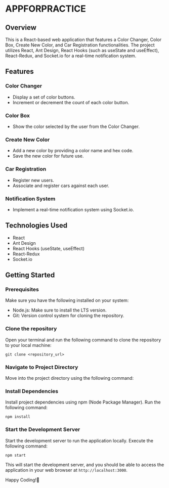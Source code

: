 # APPFORPRACTICE

## Overview

This is a React-based web application that features a Color Changer, Color Box, Create New Color, and Car Registration functionalities. The project utilizes React, Ant Design, React Hooks (such as useState and useEffect), React-Redux, and Socket.io for a real-time notification system.

## Features

### Color Changer

- Display a set of color buttons.
- Increment or decrement the count of each color button.

### Color Box

- Show the color selected by the user from the Color Changer.

### Create New Color

- Add a new color by providing a color name and hex code.
- Save the new color for future use.

### Car Registration

- Register new users.
- Associate and register cars against each user.

### Notification System

- Implement a real-time notification system using Socket.io.

## Technologies Used

- React
- Ant Design
- React Hooks (useState, useEffect)
- React-Redux
- Socket.io

## Getting Started

### Prerequisites

Make sure you have the following installed on your system:

- Node.js: Make sure to install the LTS version.
- Git: Version control system for cloning the repository.

### Clone the repository

Open your terminal and run the following command to clone the repository to your local machine:

`git clone <repository_url>`

### Navigate to Project Directory

Move into the project directory using the following command:

### Install Dependencies

Install project dependencies using npm (Node Package Manager). Run the following command:

`npm install`

### Start the Development Server

Start the development server to run the application locally. Execute the following command:

`npm start`

This will start the development server, and you should be able to access the application in your web browser at `http://localhost:3000`.

Happy Coding!🫡
